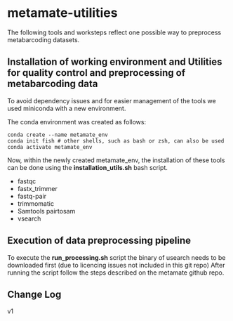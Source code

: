 # metamate-utilities

The following tools and worksteps reflect one possible way to preprocess metabarcoding datasets.

## Installation of working environment and Utilities for quality control and preprocessing of metabarcoding data
To avoid dependency issues and for easier management of the tools we used miniconda with a new environment.

The conda environment was created as follows:

```
conda create --name metamate_env
conda init fish # other shells, such as bash or zsh, can also be used
conda activate metamate_env
```

Now, within the newly created metamate_env, the installation of these tools can be done using the **installation_utils.sh** bash script. 
- fastqc 
- fastx_trimmer
- fastq-pair
- trimmomatic
- Samtools pairtosam 
- vsearch


## Execution of data preprocessing pipeline
To execute the **run_processing.sh** script the binary of usearch needs to be downloaded first (due to licencing issues not included in this git repo)
After running the script follow the steps described on the metamate github repo.


## Change Log
v1 
